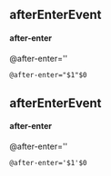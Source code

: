 ## afterEnterEvent
#### after-enter
@after-enter=''
```html
@after-enter="$1"$0
```

## afterEnterEvent
#### after-enter
@after-enter=''
```
@after-enter='$1'$0
```